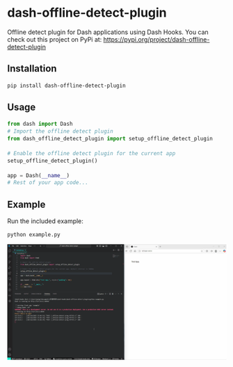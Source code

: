 # dash-offline-detect-plugin

Offline detect plugin for Dash applications using Dash Hooks. You can check out this project on PyPi at: https://pypi.org/project/dash-offline-detect-plugin

## Installation

```bash
pip install dash-offline-detect-plugin
```

## Usage

```python
from dash import Dash
# Import the offline detect plugin
from dash_offline_detect_plugin import setup_offline_detect_plugin

# Enable the offline detect plugin for the current app
setup_offline_detect_plugin()

app = Dash(__name__)
# Rest of your app code...
```

## Example

Run the included example:

```bash
python example.py
```

<center><img src="./images/demo.gif" /></center>
